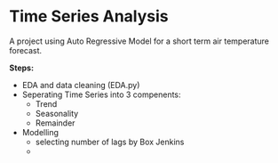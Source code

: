 # Time Series Analysis
A project using Auto Regressive Model for a short term air temperature forecast.

**Steps:**
 - EDA and data cleaning (EDA.py)
 - Seperating Time Series into 3 compenents:
    - Trend
    - Seasonality
    - Remainder
 - Modelling 
    - selecting number of lags by Box Jenkins
    - 
